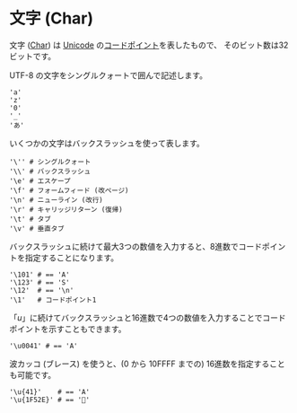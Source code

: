 # 文字 (Char)

文字 ([Char](http://crystal-lang.org/api/Char.html)) は [Unicode](http://en.wikipedia.org/wiki/Unicode) の[コードポイント](http://en.wikipedia.org/wiki/Code_point)を表したもので、
そのビット数は32ビットです。

UTF-8 の文字をシングルクォートで囲んで記述します。

```crystal
'a'
'z'
'0'
'_'
'あ'
```

いくつかの文字はバックスラッシュを使って表します。

```crystal
'\'' # シングルクォート
'\\' # バックスラッシュ
'\e' # エスケープ
'\f' # フォームフィード (改ページ)
'\n' # ニューライン (改行)
'\r' # キャリッジリターン (復帰)
'\t' # タブ
'\v' # 垂直タブ
```

バックスラッシュに続けて最大3つの数値を入力すると、8進数でコードポイントを指定することになります。

```crystal
'\101' # == 'A'
'\123' # == 'S'
'\12'  # == '\n'
'\1'   # コードポイント1
```

「*u*」に続けてバックスラッシュと16進数で4つの数値を入力することでコードポイントを示すこともできます。

```crystal
'\u0041' # == 'A'
```

波カッコ (ブレース) を使うと、(0 から 10FFFF までの) 16進数を指定することも可能です。

```crystal
'\u{41}'    # == 'A'
'\u{1F52E}' # == '🔮'
```
